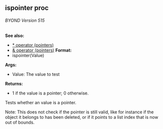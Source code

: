 ## ispointer proc 
###### BYOND Version 515
**See also:**
+   [\* operator (pointers)](/ref/operator/*.md) 
+   [& operator (pointers)](/ref/operator/&.md) <!-- -->
**Format:**
+   ispointer(Value)
<!-- -->
**Args:**
+   Value: The value to test
<!-- -->
**Returns:**
+   1 if the value is a pointer; 0 otherwise.


Tests whether an value is a pointer. 

Note: This does
not check if the pointer is still valid, like for instance if the object
it belongs to has been deleted, or if it points to a list index that is
now out of bounds.